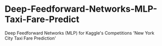 # Deep-Feedforward-Networks-MLP-Taxi-Fare-Predict
Deep Feedforward Networks (MLP) for Kaggle's Competitions 'New York City Taxi Fare Prediction'
